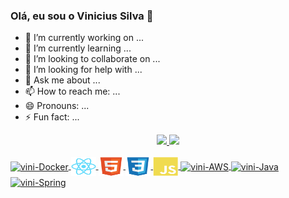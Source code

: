 ### Olá, eu sou o Vinicius Silva 👋

- 🔭 I’m currently working on ...
- 🌱 I’m currently learning ...
- 👯 I’m looking to collaborate on ...
- 🤔 I’m looking for help with ...
- 💬 Ask me about ...
- 📫 How to reach me: ...
- 😄 Pronouns: ...
- ⚡ Fun fact: ...


<div align="center">
  <a href="https://github.com/viniciusconceicao">
  <img height="180em" src="https://github-readme-stats.vercel.app/api?username=viniciusconceicao&show_icons=true&theme=dracula&include_all_commits=true&count_private=true"/>
  <img height="180em" src="https://github-readme-stats.vercel.app/api/top-langs/?username=viniciusconceicao&layout=compact&langs_count=7&theme=dracula"/>
</div>
  
  
  
  <div style="display: inline_block"><br>
    
  <img align="center" alt="vini-Docker" height="30" width="40" src="https://cdn.jsdelivr.net/gh/devicons/devicon/icons/docker/docker-original-wordmark.svg">
    
  <img align="center" alt="vini-React" height="30" width="40" src="https://raw.githubusercontent.com/devicons/devicon/master/icons/react/react-original.svg">
    
  <img align="center" alt="vini-HTML" height="30" width="40" src="https://raw.githubusercontent.com/devicons/devicon/master/icons/html5/html5-original.svg">
    
  <img align="center" alt="vini-CSS" height="30" width="40" src="https://raw.githubusercontent.com/devicons/devicon/master/icons/css3/css3-original.svg">
    
  <img align="center" alt="vini-Js" height="30" width="40" src="https://raw.githubusercontent.com/devicons/devicon/master/icons/javascript/javascript-plain.svg">
    
  <img align="center" alt="vini-AWS" height="30" width="40" src="https://cdn.jsdelivr.net/gh/devicons/devicon/icons/amazonwebservices/amazonwebservices-original.svg">
    
  <img align="center" alt="vini-Java" height="30" width="40" src="https://cdn.jsdelivr.net/gh/devicons/devicon/icons/java/java-plain.svg">
  
  <img align="center" alt="vini-Spring" height="30" width="40" src="cdn.jsdelivr.net/gh/devicons/devicon/icons/spring/spring-original.svg">
</div>
